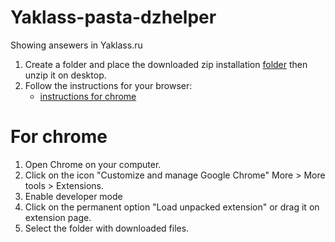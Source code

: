 # Yaklass-pasta-dzhelper
Showing ansewers in Yaklass.ru

1. Create a folder and place the downloaded zip installation [folder](https://github.com/7l1nky/Yaklass-pasta-dzhelper/releases/download/v1.0.0/Yaklass-pasta-dzhelper.zip) then unzip it on desktop. 
2. Follow the instructions for your browser:
   + [instructions for chrome](#chrome)



<a name="chrome"></a>
# For chrome
1) Open Chrome on your computer.
2) Click on the icon "Customize and manage Google Chrome" More > More tools > Extensions.
3) Enable developer mode
4) Click on the permanent option "Load unpacked extension" or drag it on extension page.
5) Select the folder with downloaded files.

